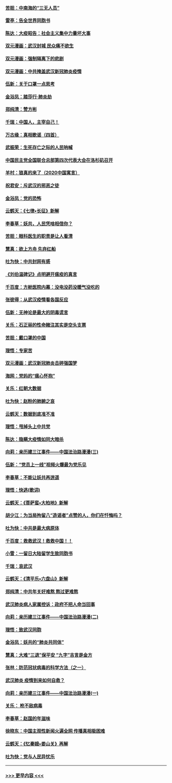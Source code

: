 #### [苦胆：中南海的“三无人员”](../pages/nsc993/n11862997.md?t=02122311) 
#### [雷亭：告全世界同胞书](../pages/nsc993/n11862572.md?t=02122311) 
#### [陈达：大疫昭告：社会主义集中力量坏大事](../pages/nsc993/n11859419.md?t=02122311) 
#### [双元漫画：武汉封城 民众痛不欲生](../pages/nsc993/n11859287.md?t=02122311) 
#### [双元漫画：强制隔离下的悲剧](../pages/nsc993/n11859244.md?t=02122311) 
#### [双元漫画：中共掩盖武汉新冠肺炎疫情](../pages/nsc993/n11858249.md?t=02122311) 
#### [伍新：关于口罩一点思考](../pages/nsc993/n11859195.md?t=02122311) 
#### [金浴凤：踏莎行‧肺炎劫](../pages/nsc993/n11858227.md?t=02122311) 
#### [郑纯清：赞方彬](../pages/nsc993/n11856803.md?t=02122311) 
#### [千瑞；中国人，主宰自己！](../pages/nsc993/n11856793.md?t=02122311) 
#### [万古缘：真相歌谣（四首）](../pages/nsc993/n11856263.md?t=02122311) 
#### [武振荣：生死存亡之际的人民呐喊](../pages/nsc993/n11856256.md?t=02122311) 
#### [中国民主党全国联合总部第四次代表大会在洛杉矶召开](../pages/nsc993/n11856344.md?t=02122311) 
#### [羊村：狼真的来了（2020中国寓言）](../pages/nsc993/n11856229.md?t=02122311) 
#### [祝君安：斥武汉的邪恶之徒](../pages/nsc993/n11855861.md?t=02122311) 
#### [金浴凤：党的恐怖](../pages/nsc993/n11855849.md?t=02122311) 
#### [云鹤天：《七律▪长征》新解](../pages/nsc993/n11855479.md?t=02122311) 
#### [李春草：妖共，人民凭啥相信你？](../pages/nsc993/n11855196.md?t=02122311) 
#### [苦胆：眼科医生的职责是让人看清](../pages/nsc993/n11853840.md?t=02122311) 
#### [慧真：欲上方舟 先弃红船](../pages/nsc993/n11853483.md?t=02122311) 
#### [吐为快：中共封网有感](../pages/nsc993/n11852575.md?t=02122311) 
#### [《刘伯温碑记》点明避开瘟疫的真言](../pages/nsc993/n11852128.md?t=02122311) 
#### [千百度：方舱医院内幕：没电没药没暖气没吃的](../pages/nsc993/n11850211.md?t=02122311) 
#### [张彼得：从武汉疫情看各国反应](../pages/nsc993/n11850102.md?t=02122311) 
#### [伍新：无神论是最大的阴毒谎言](../pages/nsc993/n11846129.md?t=02122311) 
#### [关乐：石正丽的性命赌注其实是空头支票](../pages/nsc993/n11846109.md?t=02122311) 
#### [苦胆：戴口罩的中国](../pages/nsc993/n11845576.md?t=02122311) 
#### [理悟：专家苦](../pages/nsc993/n11845564.md?t=02122311) 
#### [双元漫画：武汉新冠肺炎击碎强国梦](../pages/nsc993/n11843320.md?t=02122311) 
#### [海网：党妈的“瘟心怀抱”](../pages/nsc993/n11840740.md?t=02122311) 
#### [关乐：红朝大数据](../pages/nsc993/n11840675.md?t=02122311) 
#### [吐为快：赵粉的肺腑之哀](../pages/nsc993/n11840618.md?t=02122311) 
#### [云鹤天：数据到底准不准](../pages/nsc993/n11840325.md?t=02122311) 
#### [理悟：甩掉头上中共党](../pages/nsc993/n11838826.md?t=02122311) 
#### [陈达：隐瞒大疫情如同大暗杀](../pages/nsc993/n11838771.md?t=02122311) 
#### [向莉：亲历建三江事件——中国法治路漫漫(三)](../pages/nsc993/n11831825.md?t=02122311) 
#### [伍新：“党员上一线”视频火爆最为党乐见](../pages/nsc993/n11838200.md?t=02122311) 
#### [李春草：不能让妖共再逍遥](../pages/nsc993/n11838102.md?t=02122311) 
#### [理悟：快逃(歌词)](../pages/nsc993/n11838083.md?t=02122311) 
#### [云鹤天：《菩萨蛮▪大柏地》新解](../pages/nsc993/n11838059.md?t=02122311) 
#### [胡少江：为当局拘留八“造谣者”点赞的人，你们在忏悔吗？](../pages/nsc993/n11836801.md?t=02122311) 
#### [吐为快：中共是最大病原体](../pages/nsc993/n11836748.md?t=02122311) 
#### [千百度：救救武汉！救救中国！！](../pages/nsc993/n11836145.md?t=02122311) 
#### [小雪：一留日大陆留学生致同胞书](../pages/nsc993/n11834624.md?t=02122311) 
#### [千瑞：哀武汉](../pages/nsc993/n11833647.md?t=02122311) 
#### [云鹤天：《清平乐▪六盘山》新解](../pages/nsc993/n11833611.md?t=02122311) 
#### [郑纯清：中共年关好难熬 熬过更难熬](../pages/nsc993/n11833489.md?t=02122311) 
#### [武汉肺炎病人家属控诉：政府不把人命当回事](../pages/nsc993/n11833205.md?t=02122311) 
#### [向莉：亲历建三江事件——中国法治路漫漫(二)](../pages/nsc993/n11829102.md?t=02122311) 
#### [理悟：致武汉同胞](../pages/nsc993/n11831522.md?t=02122311) 
#### [金浴凤：妖共的“肺炎共同体”](../pages/nsc993/n11829448.md?t=02122311) 
#### [慧真：大难“三退”保平安 “九字”吉言是金方](../pages/nsc993/n11829501.md?t=02122311) 
#### [张林：防范冠状病毒的科学方法（之一）](../pages/nsc993/n11828618.md?t=02122311) 
#### [武汉肺炎 疫情到来如何自救？](../pages/nsc993/n11827632.md?t=02122311) 
#### [向莉：亲历建三江事件——中国法治路漫漫(一)](../pages/nsc993/n11827190.md?t=02122311) 
#### [关乐： 枪不敌病毒](../pages/nsc993/n11826746.md?t=02122311) 
#### [李春草：赵国的年滋味](../pages/nsc993/n11826321.md?t=02122311) 
#### [徐晓东：中国主观性新闻火遍全网 传播真相极困难](../pages/nsc993/n11826508.md?t=02122311) 
#### [云鹤天：《忆秦娥▪娄山关》再解](../pages/nsc993/n11824682.md?t=02122311) 
#### [吐为快：党与人民异忧乐](../pages/nsc993/n11824660.md?t=02122311) 

----
#### [ >>> 更早内容 <<< ](../indexes/nsc993-earlier.md)
